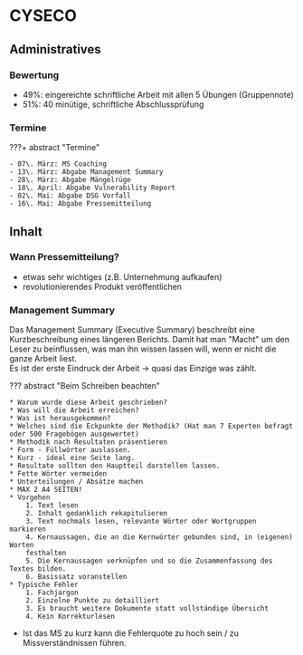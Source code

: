# CYSECO

## Administratives

### Bewertung

- 49%: eingereichte schriftliche Arbeit mit allen 5 Übungen (Gruppennote)
- 51%: 40 minütige, schriftliche Abschlussprüfung

### Termine

???+ abstract "Termine"

    - 07\. März: MS Coaching
    - 13\. März: Abgabe Management Summary
    - 28\. März: Abgabe Mängelrüge
    - 18\. April: Abgabe Vulnerability Report
    - 02\. Mai: Abgabe DSG Vorfall
    - 16\. Mai: Abgabe Pressemitteilung

## Inhalt

### Wann Pressemitteilung?

- etwas sehr wichtiges (z.B. Unternehmung aufkaufen)
- revolutionierendes Produkt veröffentlichen

### Management Summary

Das Management Summary (Executive Summary) beschreibt eine Kurzbeschreibung eines längeren Berichts.
Damit hat man "Macht" um den Leser zu beinflussen, was man ihn wissen lassen will, wenn er nicht die ganze Arbeit liest.  
Es ist der erste Eindruck der Arbeit -> quasi das Einzige was zählt.

??? abstract "Beim Schreiben beachten"

    * Warum wurde diese Arbeit geschrieben?
    * Was will die Arbeit erreichen?
    * Was ist herausgekommen?
    * Welches sind die Eckpunkte der Methodik? (Hat man 7 Experten befragt oder 500 Fragebögen ausgewertet)
    * Methodik nach Resultaten präsentieren
    * Form - Füllwörter auslassen.
    * Kurz - ideal eine Seite lang.
    * Resultate sollten den Hauptteil darstellen lassen.
    * Fette Wörter vermeiden
    * Unterteilungen / Absätze machen
    * MAX 2 A4 SEITEN!
    * Vorgehen
        1. Text lesen
        2. Inhalt gedanklich rekapitulieren
        3. Text nochmals lesen, relevante Wörter oder Wortgruppen markieren
        4. Kernaussagen, die an die Kernwörter gebunden sind, in (eigenen) Worten
        festhalten
        5. Die Kernaussagen verknüpfen und so die Zusammenfassung des Textes bilden.
        6. Basissatz voranstellen
    * Typische Fehler
        1. Fachjargon
        2. Einzelne Punkte zu detailliert
        3. Es braucht weitere Dokumente statt vollständige Übersicht
        4. Kein Korrekturlesen

- Ist das MS zu kurz kann die Fehlerquote zu hoch sein / zu Missverständnissen führen.
